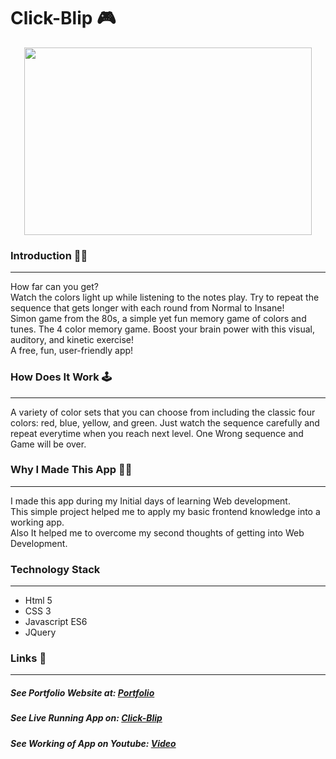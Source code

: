 # Click-Blip 🎮
<p align="center">
  <img width="460" height="300" src="https://i.ibb.co/p4P5WVL/drum.png">
</p>

### Introduction 🙋‍♂️
---
How far can you get? <br/>
Watch the colors light up while listening to the notes play. Try to repeat the sequence that gets longer with each round from Normal to Insane!
<br/>
 Simon game from the 80s, a simple yet fun memory game of colors and tunes. 
 The 4 color memory game. Boost your brain power with this visual, auditory, and kinetic exercise!
 <br/>
 A free, fun, user-friendly app!

### How Does It Work 🕹️
---
A variety of color sets that you can choose from including the classic four colors: red, blue, yellow, and green.
Just watch the sequence carefully and repeat everytime when you reach next level.
One Wrong sequence and Game will be over.

### Why I Made This App 👨‍💻
---
I made this app during my Initial days of learning Web development. <br/>
This simple project helped me to apply my basic frontend knowledge into a working app.<br/>
Also It helped me to overcome my second thoughts of getting into Web Development.

### Technology Stack
---
- Html 5
- CSS 3
- Javascript ES6
- JQuery

### Links 🔗
---
##### See Portfolio Website at: [Portfolio](https://devdude.web.app/ "Portfolio")
##### See Live Running App on:  [Click-Blip](https://imdude001.github.io/Click-Blip/ "Click-Blip") 
##### See Working of App on Youtube: [Video](https://youtu.be/I-RC-nIkPDo "Video")

